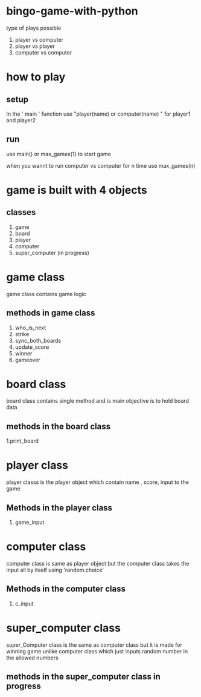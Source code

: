 # bingo-game-with-python
type of plays possible
1. player vs computer
2. player vs player
3. computer vs computer

# how to play
## setup
In the ' main ' function  use "player(name) or computer(name) " for player1 and player2

## run
use main() or max_games(1) to start game

when you wannt to run computer vs computer for n time
use max_games(n)


# game is built with 4 objects
## classes
  1. game
  2. board
  3. player
  4. computer
  5. super_computer (in progress)

# game class
game class contains game logic
## methods in game class
  1. who_is_next
  2. strike
  3. sync_both_boards
  4. update_score
  5. winner
  6. gameover

# board class
board class contains single method and is main objective is to hold board data

## methods in the board class
  1.print_board
  
# player class
player classs is the player object which contain name , score, input to the game

## Methods in the player class
  1. game_input
  
# computer class
computer class is same as player object but the computer class takes the input all by itself using 'random.choice'

## Methods in the computer class
  1. c_input
  
# super_computer class
super_Computer class is the same as computer class but it is made for winning game unlike computer class which just inputs random number in the allowed numbers

## methods in the super_computer class in progress
